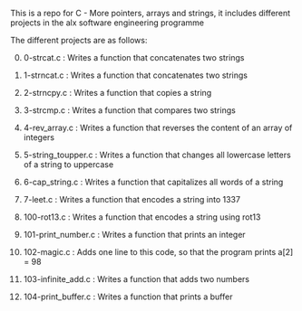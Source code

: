This is a repo for C - More pointers, arrays and strings, it includes different projects in the alx software engineering programme

The different projects are as follows:

0) 0-strcat.c : Writes a function that concatenates two strings

1) 1-strncat.c : Writes a function that concatenates two strings

2) 2-strncpy.c : Writes a function that copies a string

3) 3-strcmp.c : Writes a function that compares two strings

4) 4-rev_array.c : Writes a function that reverses the content of an array of integers

5) 5-string_toupper.c : Writes a function that changes all lowercase letters of a string to uppercase

6) 6-cap_string.c : Writes a function that capitalizes all words of a string

7) 7-leet.c : Writes a function that encodes a string into 1337

8) 100-rot13.c : Writes a function that encodes a string using rot13

9) 101-print_number.c : Writes a function that prints an integer

10) 102-magic.c : Adds one line to this code, so that the program prints a[2] = 98

11) 103-infinite_add.c : Writes a function that adds two numbers

12) 104-print_buffer.c : Writes a function that prints a buffer
